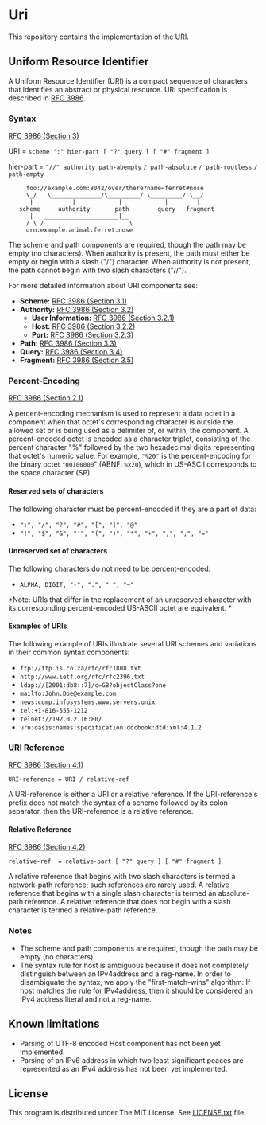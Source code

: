# Uri

This repository contains the implementation of the URI.

## Uniform Resource Identifier

A Uniform Resource Identifier (URI) is a compact sequence of characters that identifies
an abstract or physical resource.
URI specification is described in [RFC 3986](https://tools.ietf.org/html/rfc3986).

### Syntax

[RFC 3986 (Section 3)](https://tools.ietf.org/html/rfc3986#section-3)

URI         = `scheme ":" hier-part [ "?" query ] [ "#" fragment ]`

hier-part   = `"//" authority path-abempty`
            `/ path-absolute`
            `/ path-rootless`
            `/ path-empty`

```none
     foo://example.com:8042/over/there?name=ferret#nose
     \_/   \______________/\_________/ \_________/ \__/
      |           |            |            |        |
   scheme     authority       path        query   fragment
      |   _____________________|__
     / \ /                        \
     urn:example:animal:ferret:nose
```

The scheme and path components are required, though the path may be empty
(no characters). When authority is present, the path must either be empty
or begin with a slash ("/") character.  When authority is not present,
the path cannot begin with two slash characters ("//").

For more detailed information about URI components see:

* **Scheme:** [RFC 3986 (Section 3.1)](https://tools.ietf.org/html/rfc3986#section-3.1)
* **Authority:** [RFC 3986 (Section 3.2)](https://tools.ietf.org/html/rfc3986#section-3.2)
  * **User Information:** [RFC 3986 (Section 3.2.1)](https://tools.ietf.org/html/rfc3986#section-3.2.1)
  * **Host:** [RFC 3986 (Section 3.2.2)](https://tools.ietf.org/html/rfc3986#section-3.2.2)
  * **Port:** [RFC 3986 (Section 3.2.3)](https://tools.ietf.org/html/rfc3986#section-3.2.3)
* **Path:** [RFC 3986 (Section 3.3)](https://tools.ietf.org/html/rfc3986#section-3.3)
* **Query:** [RFC 3986 (Section 3.4)](https://tools.ietf.org/html/rfc3986#section-3.4)
* **Fragment:** [RFC 3986 (Section 3.5)](https://tools.ietf.org/html/rfc3986#section-3.5)

### Percent-Encoding

[RFC 3986 (Section 2.1)](https://tools.ietf.org/html/rfc3986#section-2.1)

A percent-encoding mechanism is used to represent a data octet in a
component when that octet's corresponding character is outside the
allowed set or is being used as a delimiter of, or within, the
component.  A percent-encoded octet is encoded as a character
triplet, consisting of the percent character "%" followed by the two
hexadecimal digits representing that octet's numeric value.  For
example, `"%20"` is the percent-encoding for the binary octet
`"00100000`" (ABNF: `%x20`), which in US-ASCII corresponds to the space
character (SP).

#### Reserved sets of characters

The following character must be percent-encoded if they are a part of data:

* `":", "/", "?", "#", "[", "]", "@"`
* `"!", "$", "&", "'", "(", ")", "*", "+", ",", ";", "="`

#### Unreserved set of characters

The following characters do not need to be percent-encoded:

* `ALPHA, DIGIT, "-", ".", "_", "~"`

*Note:
URIs that differ in the replacement of an unreserved character with its
corresponding percent-encoded US-ASCII octet are equivalent.
*

#### Examples of URIs

The following example of URIs illustrate several URI schemes and variations in
their common syntax components:

* `ftp://ftp.is.co.za/rfc/rfc1808.txt`
* `http://www.ietf.org/rfc/rfc2396.txt`
* `ldap://[2001:db8::7]/c=GB?objectClass?one`
* `mailto:John.Doe@example.com`
* `news:comp.infosystems.www.servers.unix`
* `tel:+1-816-555-1212`
* `telnet://192.0.2.16:80/`
* `urn:oasis:names:specification:docbook:dtd:xml:4.1.2`

### URI Reference

[RFC 3986 (Section 4.1)](https://tools.ietf.org/html/rfc3986#section-4.1)

`URI-reference = URI / relative-ref`

A URI-reference is either a URI or a relative reference.  If the
URI-reference's prefix does not match the syntax of a scheme followed
by its colon separator, then the URI-reference is a relative reference.

#### Relative Reference

[RFC 3986 (Section 4.2)](https://tools.ietf.org/html/rfc3986#section-4.2)

`relative-ref  = relative-part [ "?" query ] [ "#" fragment ]`

A relative reference that begins with two slash characters is termed
a network-path reference; such references are rarely used.  A
relative reference that begins with a single slash character is
termed an absolute-path reference.  A relative reference that does
not begin with a slash character is termed a relative-path reference.

### Notes

* The scheme and path components are required, though the path may be
  empty (no characters).
* The syntax rule for host is ambiguous because it does not completely
  distinguish between an IPv4address and a reg-name.  In order to
  disambiguate the syntax, we apply the "first-match-wins" algorithm:
  If host matches the rule for IPv4address, then it should be
  considered an IPv4 address literal and not a reg-name.

## Known limitations

* Parsing of UTF-8 encoded Host component has not been yet implemented.
* Parsing of an IPv6 address in which two least significant peaces are represented as an IPv4 address has not been yet
  implemented.

## License

This program is distributed under The MIT License. See [LICENSE.txt](LICENSE.txt) file.
